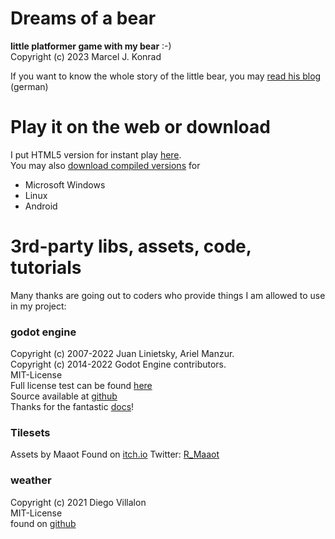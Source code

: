 # Dreams of a bear

**little platformer game with my bear** :-)  
Copyright (c) 2023 Marcel J. Konrad  
  
If you want to know the whole story of the little bear, you may [read his blog](https://www.xn--derkleinebr-u8a.de) (german)

# Play it on the web or download

I put HTML5 version for instant play [here](https://dreamingbear.mjksoftware.de).  
You may also [download compiled versions](https://dreamingbear.mjksoftware.de/download) for

- Microsoft Windows
- Linux
- Android

# 3rd-party libs, assets, code, tutorials

Many thanks are going out to coders who provide things I am allowed to use in my project:
 
### godot engine

Copyright (c) 2007-2022 Juan Linietsky, Ariel Manzur.  
Copyright (c) 2014-2022 Godot Engine contributors.  
MIT-License  
Full license test can be found [here](https://godotengine.org/license)  
Source available at [github](https://github.com/godotengine/godot)  
Thanks for the fantastic [docs](https://docs.godotengine.org/en/stable/)!

### Tilesets

Assets by Maaot
Found on [itch.io](https://maaot.itch.io/)
Twitter: [R_Maaot](https://twitter.com/R_Maaot)

### weather

Copyright (c) 2021 Diego Villalon  
MIT-License  
found on [github](https://github.com/pirachute/godot-weather-2D)


